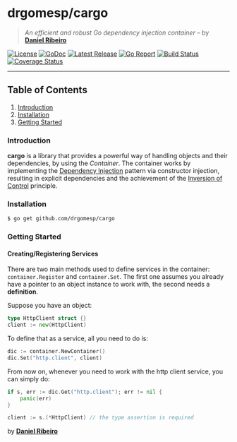 # drgomesp/cargo

> *An efficient and robust Go dependency injection container* – by **[Daniel Ribeiro](https://github.com/drgomesp)**

[![License][license_badge]][license] 
[![GoDoc][docs_badge]][docs] 
[![Latest Release][release_badge]][release]
[![Go Report][report_badge]][report] 
[![Build Status][build_badge]][build] 
[![Coverage Status][coverage_badge]][coverage]

___

## Table of Contents

1. [Introduction](#introduction)
2. [Installation](#installation)
3. [Getting Started](#getting-started)

### Introduction

**cargo** is a library that provides a powerful way of handling objects and 
 their dependencies, by using the *Container*. The container works
 by implementing the [Dependency Injection](https://en.wikipedia.org/wiki/Dependency_injection) 
 pattern via constructor injection, resulting in explicit dependencies and the achievement 
 of the [Inversion of Control](https://en.wikipedia.org/wiki/Inversion_of_control) principle.

### Installation

```bash
$ go get github.com/drgomesp/cargo
```

### Getting Started

#### Creating/Registering Services

There are two main methods used to define services in the container: `container.Register` 
and `container.Set`. The first one assumes you already have a pointer to an object instance 
to work with, the second needs a **definition**.

Suppose you have an object:

```go
type HttpClient struct {}
client := new(HttpClient)
``` 

To define that as a service, all you need to do is:

```go
dic := container.NewContainer()
dic.Set("http.client", client)
```

From now on, whenever you need to work with the http client service, you can simply do:

```go
if s, err := dic.Get("http.client"); err != nil {
    panic(err)
}

client := s.(*HttpClient) // the type assertion is required
```

by **[Daniel Ribeiro](twitter.com/drgomesp)**

[license]: https://opensource.org/licenses/MIT
[license_badge]: https://img.shields.io/badge/liecense-MIT-blue.svg 
[docs]: https://godoc.org/github.com/drgomesp/cargo
[docs_badge]: https://godoc.org/github.com/drgomesp/cargo?status.svg
[release]: https://github.com/drgomesp/cargo/releases
[release_badge]: https://img.shields.io/github/release/drgomesp/cargo.svg
[report]: https://goreportcard.com/report/github.com/drgomesp/cargo
[report_badge]: https://goreportcard.com/badge/github.com/drgomesp/cargo
[build]: https://travis-ci.org/drgomesp/cargo
[build_badge]: https://travis-ci.org/drgomesp/cargo.svg?branch=develop
[coverage]: https://coveralls.io/github/drgomesp/cargo?branch=develop
[coverage_badge]: https://coveralls.io/repos/github/drgomesp/cargo/badge.svg?branch=develop